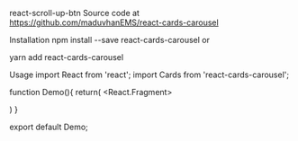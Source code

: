 react-scroll-up-btn
Source code at https://github.com/maduvhanEMS/react-cards-carousel

Installation
npm install --save react-cards-carousel
or

yarn add react-cards-carousel

Usage
import React from 'react';
import Cards from 'react-cards-carousel';

function Demo(){
return(
<React.Fragment>

<div>
<Cards
                    data={data}
                    startingIndex={0}
                />  
 </div>
</React.Fragment>
)
}

export default Demo;
